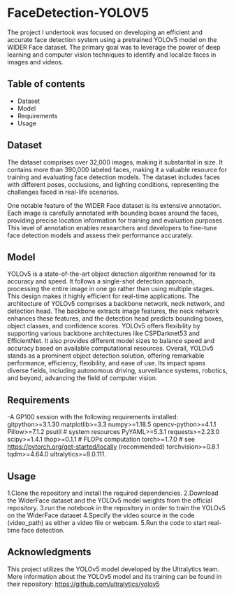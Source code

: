 # FaceDetection-YOLOV5

The project I undertook was focused on developing an efficient and accurate face detection system using a pretrained YOLOv5 model on the WIDER Face dataset. The primary goal was to leverage the power of deep learning and computer vision techniques to identify and localize faces in images and videos.

## Table of contents 
- Dataset
- Model
- Requirements
- Usage

## Dataset
The dataset comprises over 32,000 images, making it substantial in size. It contains more than 390,000 labeled faces, making it a valuable resource for training and evaluating face detection models. The dataset includes faces with different poses, occlusions, and lighting conditions, representing the challenges faced in real-life scenarios.

One notable feature of the WIDER Face dataset is its extensive annotation. Each image is carefully annotated with bounding boxes around the faces, providing precise location information for training and evaluation purposes. This level of annotation enables researchers and developers to fine-tune face detection models and assess their performance accurately.

## Model 
YOLOv5 is a state-of-the-art object detection algorithm renowned for its accuracy and speed. It follows a single-shot detection approach, processing the entire image in one go rather than using multiple stages. This design makes it highly efficient for real-time applications.
The architecture of YOLOv5 comprises a backbone network, neck network, and detection head. The backbone extracts image features, the neck network enhances these features, and the detection head predicts bounding boxes, object classes, and confidence scores.
YOLOv5 offers flexibility by supporting various backbone architectures like CSPDarknet53 and EfficientNet. It also provides different model sizes to balance speed and accuracy based on available computational resources.
Overall, YOLOv5 stands as a prominent object detection solution, offering remarkable performance, efficiency, flexibility, and ease of use. Its impact spans diverse fields, including autonomous driving, surveillance systems, robotics, and beyond, advancing the field of computer vision.

## Requirements
-A GP100 session with the following requirements installed:
gitpython>=3.1.30
matplotlib>=3.3
numpy>=1.18.5
opencv-python>=4.1.1
Pillow>=7.1.2
psutil  # system resources
PyYAML>=5.3.1
requests>=2.23.0
scipy>=1.4.1
thop>=0.1.1  # FLOPs computation
torch>=1.7.0  # see https://pytorch.org/get-started/locally (recommended)
torchvision>=0.8.1
tqdm>=4.64.0
ultralytics>=8.0.111.

## Usage
1.Clone the repository and install the required dependencies.
2.Download the WiderFace dataset and the YOLOv5 model weights from the official repository.
3.run the notebook in the repository in order to train the YOLOv5 on the WiderFace dataset 
4.Specify the video source in the code (video_path) as either a video file or webcam.
5.Run the code to start real-time face detection.

## Acknowledgments
This project utilizes the YOLOv5 model developed by the Ultralytics team. More information about the YOLOv5 model and its training can be found in their repository: https://github.com/ultralytics/yolov5

